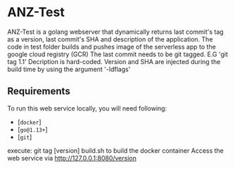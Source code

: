 # ANZ-Test
ANZ-Test is a golang webserver that dynamically returns last commit's tag as a version, last commit's SHA and description of the application.
The code in test folder builds and pushes image of the serverless app to the google cloud registry (GCR)
The last commit needs to be git tagged. E.G 'git tag 1.1'
Decription is hard-coded. Version and SHA are injected during the build time by using the argument '-ldflags'


## Requirements
To run this web service locally, you will need following:
- [`docker`]
- [`go@1.13+`]
- [`git`]

execute: 
git tag [version]
build.sh to build the docker container
Access the web service via 
http://127.0.0.1:8080/version
